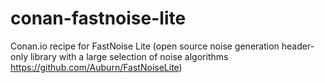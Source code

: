 # conan-fastnoise-lite
Conan.io recipe for FastNoise Lite (open source noise generation header-only library with a large selection of noise algorithms https://github.com/Auburn/FastNoiseLite)
